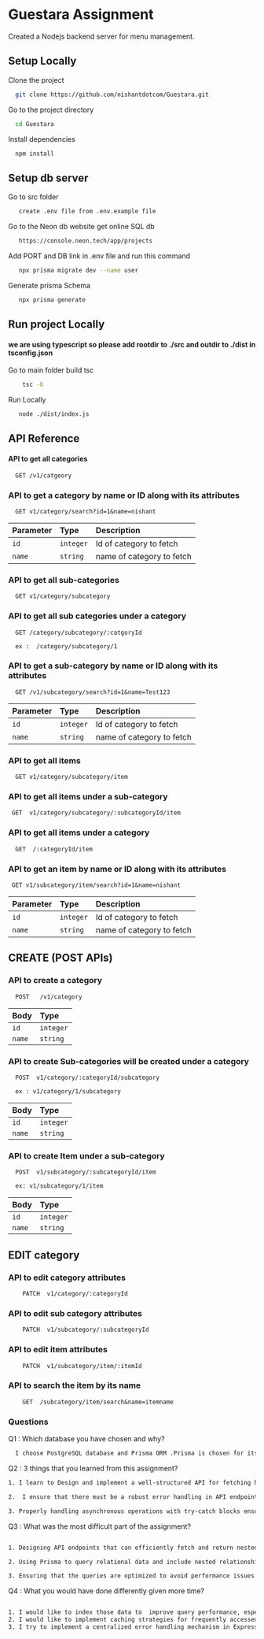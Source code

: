 # Guestara Assignment

Created a Nodejs backend server for menu management.

## Setup Locally

Clone the project

```bash
  git clone https://github.com/nishantdotcom/Guestara.git
```

Go to the project directory

```bash
  cd Guestara
```

Install dependencies

```bash
  npm install
```

## Setup db server

Go to src folder

```bash
   create .env file from .env.example file
```

Go to the Neon db website get online SQL db

```bash
   https://console.neon.tech/app/projects
```

Add PORT and DB link in .env file and run this command

```bash
   npx prisma migrate dev --name user

```

Generate prisma Schema

```bash
   npx prisma generate
```

## Run project Locally

#### we are using typescript so please add rootdir to ./src and outdir to ./dist in tsconfig.json

Go to main folder build tsc

```bash
    tsc -b
```

Run Locally

```bash
   node ./dist/index.js
```

## API Reference

#### API to get all categories

```http
  GET /v1/catgeory
```

### API to get a category by name or ID along with its attributes

```http
  GET v1/category/search?id=1&name=nishant
```

| Parameter | Type      | Description               |
| :-------- | :-------- | :------------------------ |
| `id`      | `integer` | Id of category to fetch   |
| `name`    | `string`  | name of category to fetch |

### API to get all sub-categories

```http
  GET v1/category/subcategory
```

### API to get all sub categories under a category

```http
  GET /category/subcategory/:catgoryId

  ex :  /category/subcategory/1
```

### API to get a sub-category by name or ID along with its attributes

```http
  GET /v1/subcategory/search?id=1&name=Test123
```

| Parameter | Type      | Description               |
| :-------- | :-------- | :------------------------ |
| `id`      | `integer` | Id of category to fetch   |
| `name`    | `string`  | name of category to fetch |

### API to get all items

```http
  GET v1/category/subcategory/item
```

### API to get all items under a sub-category

```http
 GET  v1/category/subcategory/:subcategoryId/item
```

### API to get all items under a category

```http
  GET  /:categoryId/item
```

### API to get an item by name or ID along with its attributes

```http
 GET v1/subcategory/item/search?id=1&name=nishant
```

| Parameter | Type      | Description               |
| :-------- | :-------- | :------------------------ |
| `id`      | `integer` | Id of category to fetch   |
| `name`    | `string`  | name of category to fetch |

## CREATE (POST APIs)

### API to create a category

```http
  POST   /v1/category
```

| Body   | Type      |
| :----- | :-------- |
| `id`   | `integer` |
| `name` | `string`  |

### API to create Sub-categories will be created under a category

```http
  POST  v1/category/:categoryId/subcategory

  ex : v1/category/1/subcategory
```

| Body   | Type      |
| :----- | :-------- |
| `id`   | `integer` |
| `name` | `string`  |

### API to create Item under a sub-category

```htpp
  POST  v1/subcategory/:subcategoryId/item

  ex: v1/subcategory/1/item
```

| Body   | Type      |
| :----- | :-------- |
| `id`   | `integer` |
| `name` | `string`  |

## EDIT category

### API to edit category attributes

```http
    PATCH  v1/category/:categoryId
```

### API to edit sub category attributes

```http
    PATCH  v1/subcategory/:subcategoryId
```

### API to edit item attributes

```http
    PATCH  v1/subcategory/item/:itemId
```

### API to search the item by its name

```http
    GET  /subcategory/item/search&name=itemname
```

### Questions

Q1 : Which database you have chosen and why?

```bash
  I choose PostgreSQL database and Prisma ORM .Prisma is chosen for its developer-friendly ORM capabilities and type safety, while a relational database like PostgresSQL is selected for its ability to handle structured data with clear relationships and provide efficent approach to query, also SQL Databases are scalable and if relations between attributes are good then their query run much faster.

```

Q2 : 3 things that you learned from this assignment?

```bash
1. I learn to Design and implement a well-structured API for fetching hierarchical data categories, subcategories, and items using Prisma and Express.

2.  I ensure that there must be a robust error handling in API endpoints to provide meaningful feedback to users.

3. Properly handling asynchronous operations with try-catch blocks ensured that unexpected errors are caught and handled gracefully, maintaining the stability of the application.

```

Q3 : What was the most difficult part of the assignment?

```bash

1. Designing API endpoints that can efficiently fetch and return nested data structures categories, subcategories, and items in a single query.

2. Using Prisma to query relational data and include nested relationships involves the ORM’s capabilities effectively.

3. Ensuring that the queries are optimized to avoid performance issues while maintaining data integrity and consistency .

```

Q4 : What you would have done differently given more time?

```bash

1. I would like to index those data to  improve query performance, especially for large datasets.
2. I would like to implement caching strategies for frequently accessed data to reduce database load and improve response times.
3. I try to implement a centralized error handling mechanism in Express to manage different types of errors consistently and provide more informative error messages.

```
